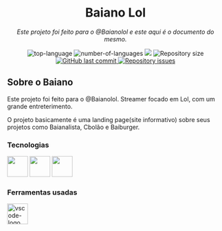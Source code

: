 <h1 align="center">Baiano Lol</h1>
<p align="center"><i>Este projeto foi feito para o @Baianolol e este
aqui é o documento do mesmo.</i></p>


<p align="center" display="inline-block">
  <img src="https://img.shields.io/github/languages/top/Editora-Artigos/article-model" alt="top-language"/>
  <img src="https://img.shields.io/github/languages/count/Editora-Artigos/article-model.svg" alt="number-of-languages"/>
  <a href="https://www.codacy.com/gh/Editora-Artigos/article-model/dashboard?utm_source=github.com&amp;utm_medium=referral&amp;utm_content=Editora-Artigos/article-model&amp;utm_campaign=Badge_Grade"><img src="https://app.codacy.com/project/badge/Grade/a148a172d5b6471098a0f0166b08e542"/></a>
  <img alt="Repository size" src="https://img.shields.io/github/repo-size/Editora-Artigos/article-model.svg">
  <a href="https://github.com/Editora-Artigos/article-model/commits/master">
    <img alt="GitHub last commit" src="https://img.shields.io/github/last-commit/Editora-Artigos/article-model.svg">
  </a>

  <a href="https://github.com/Editora-Artigos/article-model">
    <img alt="Repository issues" src="https://img.shields.io/github/issues/Editora-Artigos/article-model.svg">
  </a>

##  Sobre o Baiano

Este projeto foi feito para o @Baianolol. Streamer focado em Lol, com um
grande entreterimento.

O projeto basicamente é uma landing page(site informativo) sobre seus projetos como Baianalista, Cbolão e Baiburger.

### Tecnologias
<p display="inline-block">
 <img width="48" src="https://www.google.com/url?sa=i&url=https%3A%2F%2Fpt.m.wikipedia.org%2Fwiki%2FFicheiro%3AReact-icon.svg&psig=AOvVaw1h-Ems7dmC6gUkT5z4mxHc&ust=1666143001900000&source=images&cd=vfe&ved=0CAwQjRxqFwoTCJj60L_Q6PoCFQAAAAAdAAAAABAE" />
 
 <img width="48" src="https://www.google.com/url?sa=i&url=https%3A%2F%2Flogospng.org%2Flogo-html-5%2F&psig=AOvVaw0CuSVXu5IQuF7kDpYZ6k8c&ust=1666143080090000&source=images&cd=vfe&ved=0CA0QjRxqFwoTCKjl_OXQ6PoCFQAAAAAdAAAAABAD" />

 <img width="48" src="https://www.google.com/url?sa=i&url=https%3A%2F%2Fwww.pngwing.com%2Fen%2Fsearch%3Fq%3Dcss%2BLogo&psig=AOvVaw3guHs-CqeyfP4Bs0wF7nc3&ust=1666143102330000&source=images&cd=vfe&ved=0CA0QjRxqFwoTCJCbo_DQ6PoCFQAAAAAdAAAAABAD" />
</p>


### Ferramentas usadas

<p display="inline-block"> 
  <img width="48" src="https://upload.wikimedia.org/wikipedia/commons/thumb/9/9a/Visual_Studio_Code_1.35_icon.svg/2048px-Visual_Studio_Code_1.35_icon.svg.png" alt="vscode-logo"/>
</p>
